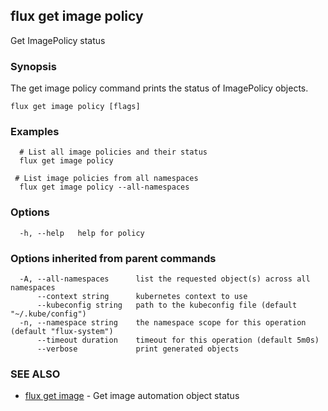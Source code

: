 ## flux get image policy

Get ImagePolicy status

### Synopsis

The get image policy command prints the status of ImagePolicy objects.

```
flux get image policy [flags]
```

### Examples

```
  # List all image policies and their status
  flux get image policy

 # List image policies from all namespaces
  flux get image policy --all-namespaces

```

### Options

```
  -h, --help   help for policy
```

### Options inherited from parent commands

```
  -A, --all-namespaces      list the requested object(s) across all namespaces
      --context string      kubernetes context to use
      --kubeconfig string   path to the kubeconfig file (default "~/.kube/config")
  -n, --namespace string    the namespace scope for this operation (default "flux-system")
      --timeout duration    timeout for this operation (default 5m0s)
      --verbose             print generated objects
```

### SEE ALSO

* [flux get image](flux_get_image.md)	 - Get image automation object status

